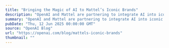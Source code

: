 ```yaml
---
title: "Bringing the Magic of AI to Mattel’s Iconic Brands"
description: "OpenAI and Mattel are partnering to integrate AI into iconic brands such as Barbie and Hot Wheels, aiming to enhance creative development, streamline workflows, and create new ways for fans to engage."
summary: "OpenAI and Mattel are partnering to integrate AI into iconic brands such as Barbie and Hot Wheels, aiming to enhance creative development, streamline workflows, and create new ways for fans to engage."
pubDate: "Thu, 12 Jun 2025 00:00:00 GMT"
source: "OpenAI Blog"
url: "https://openai.com/blog/mattels-iconic-brands"
thumbnail: ""
---
```


